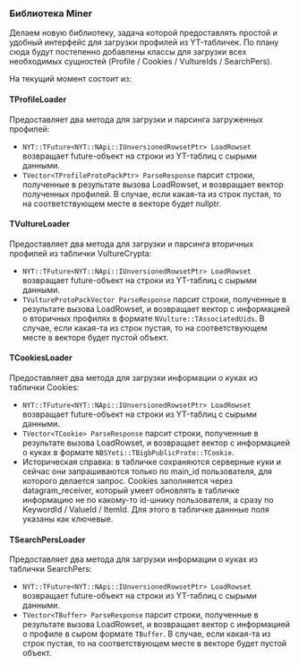 ### Библиотека Miner

Делаем новую библиотеку, задача которой предоставлять простой и удобный интерфейс для загрузки профилей из YT-табличек.
По плану сюда  будут постепенно добавлены классы для загрузки всех необходимых сущностей (Profile / Cookies / VultureIds / SearchPers).

На текущий момент состоит из:
#### TProfileLoader
Предоставляет два метода для загрузки и парсинга загруженных профилей:
+ `NYT::TFuture<NYT::NApi::IUnversionedRowsetPtr> LoadRowset` возвращает future-объект на строки из YT-таблиц с сырыми данными.
+ `TVector<TProfileProtoPackPtr> ParseResponse` парсит строки, полученные в результате вызова LoadRowset, и возвращает вектор полученных профилей. В случае, если какая-та из строк пустая, то на соответствующем месте в векторе будет nullptr.

#### TVultureLoader
Предоставляет два метода для загрузки и парсинга вторичных профилей из таблички VultureCrypta:
+ `NYT::TFuture<NYT::NApi::IUnversionedRowsetPtr> LoadRowset` возвращает future-объект на строки из YT-таблиц с сырыми данными.
+ `TVultureProtoPackVector ParseResponse` парсит строки, полученные в результате вызова LoadRowset, и возвращает вектор c информацией о вторичных профилях в формате `NVulture::TAssociatedUids`. В случае, если какая-та из строк пустая, то на соответствующем месте в векторе будет пустой объект.

#### TCookiesLoader
Предоставляет два метода для загрузки информации о куках из таблички Cookies:
+ `NYT::TFuture<NYT::NApi::IUnversionedRowsetPtr> LoadRowset` возвращает future-объект на строки из YT-таблиц с сырыми данными.
+ `TVector<TCookie> ParseResponse` парсит строки, полученные в результате вызова LoadRowset, и возвращает вектор c информацией о куках в формате `NBSYeti::TBigbPublicProto::TCookie`.
+ Историческая справка: в табличке сохраняются серверные куки и сейчас они запрашиваются только по main_id пользователя, для которого делается запрос. Cookies заполняется через datagram_receiver, который умеет обновлять в табличке информацию не по какому-то id-шнику пользователя, а сразу по KeywordId / ValueId / ItemId. Для этого в табличке даннные поля указаны как ключевые.

#### TSearchPersLoader
Предоставляет два метода для загрузки информации о куках из таблички SearchPers:
+ `NYT::TFuture<NYT::NApi::IUnversionedRowsetPtr> LoadRowset` возвращает future-объект на строки из YT-таблиц с сырыми данными.
+ `TVector<TBuffer> ParseResponse` парсит строки, полученные в результате вызова LoadRowset, и возвращает вектор c информацией о профиле в сыром формате `TBuffer`. В случае, если какая-та из строк пустая, то на соответствующем месте в векторе будет пустой объект.
